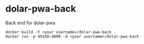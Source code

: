 # dolar-pwa-back
Back end for dolar-pwa

```
docker build -t <your username>/dolar-pwa-back .
docker run -p 49160:4000 -d <your username>/dolar-pwa-back
```

